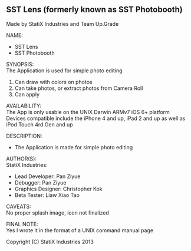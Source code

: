 **SST Lens (formerly known as SST Photobooth)**
------------------------------------------------------
Made by StatiX Industries  and Team Up.Grade

NAME:  
* SST Lens
* SST Photobooth

SYNOPSIS:  
The Application is used for simple photo editing
  
1. Can draw with colors on photos
2. Can take photos, or extract photos from Camera Roll
3. Can apply 
  

AVAILABILITY:  
The App is only usable on the UNIX Darwin ARMv7 iOS 6+ platform  
Devices compatible include the iPhone 4 and up, iPad 2 and up as well as iPod Touch 4rd Gen and up


DESCRIPTION:  
* The Application is made for simple photo editing
  
AUTHOR(S):  
StatiX Industries:
* Lead Developer: Pan Ziyue
* Debugger: Pan Ziyue
* Graphics Designer: Christopher Kok
* Beta Tester: Liaw Xiao Tao
  

CAVEATS:  
No proper splash image, icon not finalized

FINAL NOTE:  
Yes I wrote it in the format of a UNIX command manual page
  
Copyright (C) StatiX Industries 2013